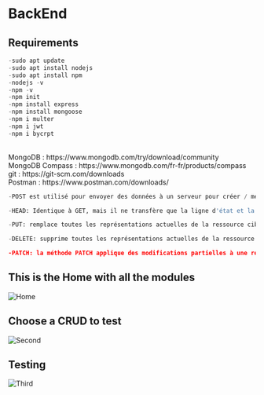 # BackEnd
## Requirements
```python
-sudo apt update
-sudo apt install nodejs
-sudo apt install npm
-nodejs -v
-npm -v
-npm init
-npm install express
-npm install mongoose
-npm i multer 
-npm i jwt
-npm i bycrpt
```
<br/>
MongoDB : https://www.mongodb.com/try/download/community <br/>
MongoDB Compass : https://www.mongodb.com/fr-fr/products/compass  <br/>
git : https://git-scm.com/downloads <br/>
Postman : https://www.postman.com/downloads/

```python
-POST est utilisé pour envoyer des données à un serveur pour créer / mettre à jour une ressource.

-HEAD: Identique à GET, mais il ne transfère que la ligne d'état et la section d'en-tête.

-PUT: remplace toutes les représentations actuelles de la ressource cible par le contenu téléchargé.

-DELETE: supprime toutes les représentations actuelles de la ressource cible données par l'URI.

-PATCH: la méthode PATCH applique des modifications partielles à une ressource
```

## This is the Home with all the modules
![Home]()
## Choose a CRUD to test
![Second]()
## Testing
![Third]()

